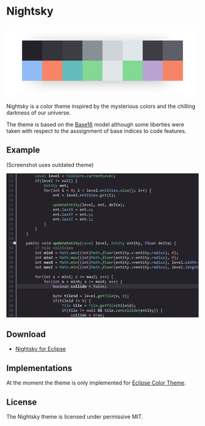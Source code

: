 # Nightsky

<p align="center">
  <img src="https://raw.githubusercontent.com/coffeenotfound/nightsky-theme/master/assets/palette_overview.png" alt="Color Palette">
</p>

Nightsky is a color theme inspired by the mysterious colors and the chilling darkness of our universe.

The theme is based on the [Base16](https://github.com/chriskempson/base16) model although some liberties were taken
with respect to the asssignment of base indices to code features.

## Example
(Screenshot uses outdated theme)
<p align="center">
  <img src="https://raw.githubusercontent.com/coffeenotfound/nightsky-theme/master/assets/example0.png" alt="Code Example">
</p>

## Download
* [Nightsky for Eclipse](https://raw.githubusercontent.com/coffeenotfound/nightsky-theme/master/eclipse/nightsky.xml)

## Implementations
At the moment the theme is only implemented for [Eclipse Color Theme](http://www.eclipsecolorthemes.org/).

## License
The Nightsky theme is licensed under permissive MIT.
